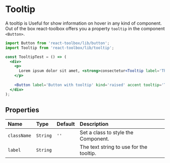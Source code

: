# Tooltip

A tooltip is Useful for show information on hover in any kind of component. Out of the box react-toolbox offers you a property `tooltip` in the component `<Button>`.

<!-- example -->
```jsx
import Button from 'react-toolbox/lib/button';
import Tooltip from 'react-toolbox/lib/tooltip';

const TooltipTest = () => (
  <div>
    <p>
      Lorem ipsum dolor sit amet, <strong>consectetur<Tooltip label='This is a auto show tooltip' /></strong> adipiscing elit.
    </p>
    
    <Button label='Button with tooltip' kind='raised' accent tooltip='This is a tooltip by property' />
  </div>
);
```

## Properties

| Name      | Type      | Default         | Description|
|:-----|:-----|:-----|:-----|
| `className` | `String`  | `''` | Set a class to style the Component.|
| `label`     | `String`  |  | The text string to use for the tooltip.|
